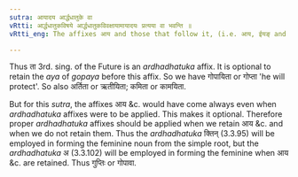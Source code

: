 ```yaml
---
sutra: आयादय आर्द्धधातुके वा
vRtti: आर्द्धधातुकविषये आर्द्धधातुकविवक्षायामायादयः प्रत्यया वा भवन्ति ॥
vRtti_eng: The affixes आय and those that follow it, (i.e. आय, ईयङ् and णिङ्) are optionally added, when it is desired to express one's self with an _ardhadhatuka_ affix.

---
```

Thus ता 3rd. sing. of the Future is an _ardhadhatuka_ affix. It is optional to retain the _aya_ of _gopaya_ before this affix. So we have गोपायिता or गोप्ता 'he will protect'. So also अर्तिता or ऋतीयिता; कमिता or कामयिता.

But for this _sutra_, the affixes आय &c. would have come always even when _ardhadhatuka_ affixes were to be applied. This makes it optional. Therefore proper _ardhadhatuka_ affixes should be applied when we retain आय &c. and when we do not retain them. Thus the _ardhadhatuka_ क्तिन् (3.3.95) will be employed in forming the feminine noun from the simple root, but the _ardhadhatuka_ अ (3.3.102) will be employed in forming the feminine when आय &c. are retained. Thus गुप्तिः or गोपावा.